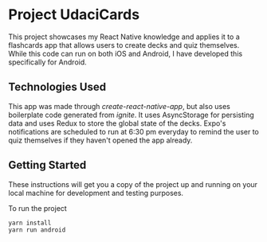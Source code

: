 # Project UdaciCards

This project showcases my React Native knowledge and applies it to a flashcards app that allows users to create decks and quiz themselves.  While this code can run on both iOS and Android, I have developed this specifically for Android.

## Technologies Used
This app was made through _create-react-native-app_, but also uses boilerplate code generated from _ignite_.  It uses AsyncStorage for persisting data and uses Redux to store the global state of the decks.  Expo's notifications are scheduled to run at 6:30 pm everyday to remind the user to quiz themselves if they haven't opened the app already.

## Getting Started

These instructions will get you a copy of the project up and running on your local machine for development and testing purposes. 

To run the project
```
yarn install
yarn run android
```
